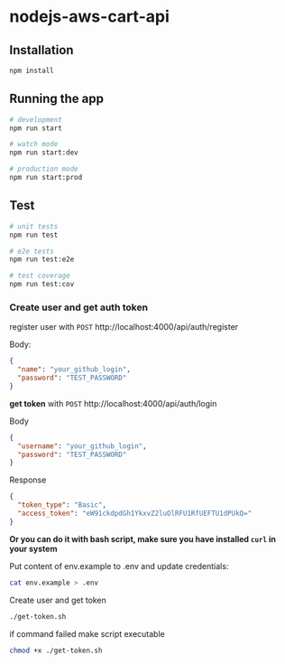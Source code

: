 # nodejs-aws-cart-api

## Installation

```bash
npm install
```



## Running the app

```bash
# development
npm run start

# watch mode
npm run start:dev

# production mode
npm run start:prod
```


## Test

```bash
# unit tests
npm run test

# e2e tests
npm run test:e2e

# test coverage
npm run test:cov
```

### Create user and get auth token

register user with `POST` http://localhost:4000/api/auth/register

Body:
```json
{
  "name": "your_github_login",
  "password": "TEST_PASSWORD"
}
```

**get token** with `POST` http://localhost:4000/api/auth/login

Body
```json
{
  "username": "your_github_login",
  "password": "TEST_PASSWORD"
}
```
Response
```json
{
  "token_type": "Basic",
  "access_token": "eW91ckdpdGh1YkxvZ2luOlRFU1RfUEFTU1dPUkQ="
}

```

**Or you can do it with bash script, make sure you have installed `curl` in your system**

Put content of env.example to .env and update credentials:
```bash
cat env.example > .env
```

Create user and get token
```bash
./get-token.sh
```
if command failed make script executable
```bash
chmod +x ./get-token.sh
```

